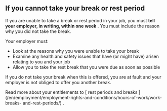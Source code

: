##  If you cannot take your break or rest period

If you are unable to take a break or rest period in your job, you must **tell
your employer, in writing, within one week** . You must include the reason why
you did not take the break.

Your employer must:

  * Look at the reasons why you were unable to take your break 
  * Examine any health and safety issues that have (or might have) arisen relating to you and your job 
  * Allow you to take the rest break that you were due as soon as possible 

If you do not take your break when this is offered, you are at fault and your
employer is not obliged to offer you another break.

Read more about your entitlements to [ rest periods and breaks
](/en/employment/employment-rights-and-conditions/hours-of-work/work-breaks-
and-rest-periods/) .
